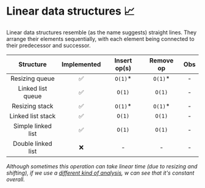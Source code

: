 # Linear data structures 📈

Linear data structures resemble (as the name suggests) straight lines. They
arrange their elements sequentially, with each element being connected to their
predecessor and successor.

|     Structure      | Implemented | Insert op(s) | Remove op | Obs |
| :----------------: | :---------: | :----------: | :-------: | :-: |
|   Resizing queue   |     ✅      |   `O(1)`\*   | `O(1)`\*  |  -  |
| Linked list queue  |     ✅      |    `O(1)`    |  `O(1)`   |  -  |
|   Resizing stack   |     ✅      |   `O(1)`\*   | `O(1)`\*  |  -  |
| Linked list stack  |     ✅      |    `O(1)`    |  `O(1)`   |  -  |
| Simple linked list |     ✅      |    `O(1)`    |  `O(1)`   |  -  |
| Double linked list |     ❌      |      -       |     -     |  -  |

_Although sometimes this operation can take linear time (due to resizing and
shifting), if we use a [different kind of analysis](https://en.wikipedia.org/wiki/Amortized_analysis),
w  can see that it's constant overall._
